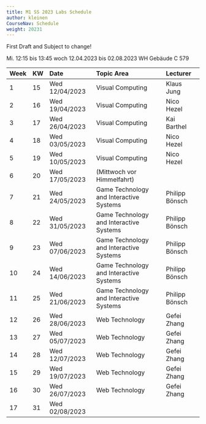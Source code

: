 ```yaml
---
title: M1 SS 2023 Labs Schedule
author: kleinen
CourseNav: Schedule
weight: 20231
---
```


First Draft and Subject to change!

Mi.	12:15 bis 13:45	woch	12.04.2023 bis 02.08.2023 WH Gebäude C 579

| Week | KW  | Date           | Topic Area                              | Lecturer    |
|:---- |:--- |:-------------- |:--------------------------------------- |:----------- |
| 1    | 15  | Wed 12/04/2023 | Visual Computing                        | Klaus Jung  |
| 2    | 16  | Wed 19/04/2023 | Visual Computing                        | Nico Hezel  |
| 3    | 17  | Wed 26/04/2023 | Visual Computing                        | Kai Barthel |
| 4    | 18  | Wed 03/05/2023 | Visual Computing                        | Nico Hezel  |
| 5    | 19  | Wed 10/05/2023 | Visual Computing                        | Nico Hezel  |
| 6    | 20  | Wed 17/05/2023 | (Mittwoch vor Himmelfahrt)              |             |
| 7    | 21  | Wed 24/05/2023 | Game Technology and Interactive Systems | Philipp Bönsch  |
| 8    | 22  | Wed 31/05/2023 | Game Technology and Interactive Systems | Philipp Bönsch  |
| 9    | 23  | Wed 07/06/2023 | Game Technology and Interactive Systems | Philipp Bönsch  |
| 10   | 24  | Wed 14/06/2023 | Game Technology and Interactive Systems | Philipp Bönsch  |
| 11   | 25  | Wed 21/06/2023 | Game Technology and Interactive Systems | Philipp Bönsch  |
| 12   | 26  | Wed 28/06/2023 | Web Technology                          | Gefei Zhang |
| 13   | 27  | Wed 05/07/2023 | Web Technology                          | Gefei Zhang |
| 14   | 28  | Wed 12/07/2023 | Web Technology                          | Gefei Zhang |
| 15   | 29  | Wed 19/07/2023 | Web Technology                          | Gefei Zhang |
| 16   | 30  | Wed 26/07/2023 | Web Technology                          | Gefei Zhang |
| 17   | 31  | Wed 02/08/2023 |                                         |             |
